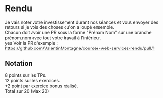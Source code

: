 # Rendu

Je vais noter votre investissement durant nos séances et vous envoyer des retours si je vois des choses qu'on a loupé ensemble.  
Chacun doit avoir une PR sous la forme "Prénom Nom" sur une branche prénom.nom avec tout votre travail à l'intérieur.  
  yes
Voir la PR d'exemple :  
https://github.com/ValentinMontagne/courses-web-services-rendu/pull/1  

## Notation
8 points sur les TPs.  
12 points sur les exercices.  
+2 point par exercice bonus réalisé.  
Total sur 20 (Max 20)
